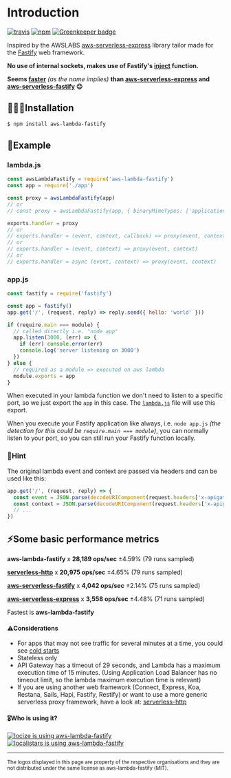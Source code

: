 # Introduction

[![travis](https://img.shields.io/travis/fastify/aws-lambda-fastify.svg)](https://travis-ci.org/fastify/aws-lambda-fastify) [![npm](https://img.shields.io/npm/v/aws-lambda-fastify.svg)](https://npmjs.org/package/aws-lambda-fastify) [![Greenkeeper badge](https://badges.greenkeeper.io/fastify/aws-lambda-fastify.svg)](https://greenkeeper.io/)

Inspired by the AWSLABS [aws-serverless-express](https://github.com/awslabs/aws-serverless-express) library tailor made for the [Fastify](https://www.fastify.io/) web framework.

**No use of internal sockets, makes use of Fastify's [inject](https://www.fastify.io/docs/latest/Testing/#testing-with-http-injection) function.**

**Seems [faster](https://github.com/fastify/aws-lambda-fastify#some-basic-performance-metrics)** *(as the name implies)* **than [aws-serverless-express](https://github.com/awslabs/aws-serverless-express) and [aws-serverless-fastify](https://github.com/benMain/aws-serverless-fastify) 😉**

## 👨🏻‍💻Installation

```bash
$ npm install aws-lambda-fastify
```

## 📖Example

### lambda.js

```js
const awsLambdaFastify = require('aws-lambda-fastify')
const app = require('./app')

const proxy = awsLambdaFastify(app)
// or
// const proxy = awsLambdaFastify(app, { binaryMimeTypes: ['application/octet-stream'] })

exports.handler = proxy
// or
// exports.handler = (event, context, callback) => proxy(event, context, callback)
// or
// exports.handler = (event, context) => proxy(event, context)
// or
// exports.handler = async (event, context) => proxy(event, context)
```

### app.js

```js
const fastify = require('fastify')

const app = fastify()
app.get('/', (request, reply) => reply.send({ hello: 'world' }))

if (require.main === module) {
  // called directly i.e. "node app"
  app.listen(3000, (err) => {
    if (err) console.error(err)
    console.log('server listening on 3000')
  })
} else {
  // required as a module => executed on aws lambda
  module.exports = app
}
```

When executed in your lambda function we don't need to listen to a specific port,
so we just export the `app` in this case.
The [`lambda.js`](https://github.com/fastify/aws-lambda-fastify#lambdajs) file will use this export.

When you execute your Fastify application like always,
i.e. `node app.js` *(the detection for this could be `require.main === module`)*,
you can normally listen to your port, so you can still run your Fastify function locally.

### 📣Hint

The original lambda event and context are passed via headers and can be used like this:

```js
app.get('/', (request, reply) => {
  const event = JSON.parse(decodeURIComponent(request.headers['x-apigateway-event']))
  const context = JSON.parse(decodeURIComponent(request.headers['x-apigateway-context']))
  // ...
})
```

## ⚡️Some basic performance metrics

**aws-lambda-fastify** x **28,189 ops/sec** ±4.59% (79 runs sampled)

**[serverless-http](https://github.com/dougmoscrop/serverless-http)** x **20,975 ops/sec** ±4.65% (79 runs sampled)

**[aws-serverless-fastify](https://github.com/benMain/aws-serverless-fastify)** x **4,042 ops/sec** ±2.14% (75 runs sampled)

**[aws-serverless-express](https://github.com/awslabs/aws-serverless-express)** x **3,558 ops/sec** ±4.48% (71 runs sampled)

Fastest is **aws-lambda-fastify**

#### ⚠️Considerations

 - For apps that may not see traffic for several minutes at a time, you could see [cold starts](https://aws.amazon.com/blogs/compute/container-reuse-in-lambda/)
 - Stateless only
 - API Gateway has a timeout of 29 seconds, and Lambda has a maximum execution time of 15 minutes. (Using Application Load Balancer has no timeout limit, so the lambda maximum execution time is relevant)
 - If you are using another web framework (Connect, Express, Koa, Restana, Sails, Hapi, Fastify, Restify) or want to use a more generic serverless proxy framework, have a look at: [serverless-http](https://github.com/dougmoscrop/serverless-http)


#### 🎖Who is using it?

<a href="https://locize.com" target="_blank" rel="nofollow">
  <img style="max-height: 80px;" src="https://raw.githubusercontent.com/fastify/aws-lambda-fastify/master/images/logos/locize.svg" alt="locize is using aws-lambda-fastify"/>
</a>
<br />
<a href="https://localistars.com" target="_blank" rel="nofollow">
  <img style="max-height: 80px;" src="https://raw.githubusercontent.com/fastify/aws-lambda-fastify/master/images/logos/localistars.svg" alt="localistars is using aws-lambda-fastify"/>
</a>

---
<small>The logos displayed in this page are property of the respective organisations and they are
not distributed under the same license as aws-lambda-fastify (MIT).</small>